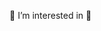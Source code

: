 👀 I’m interested in 🌱


<!---
nschan/nschan is a ✨ special ✨ repository because its `README.md` (this file) appears on your GitHub profile.
You can click the Preview link to take a look at your changes.
--->
